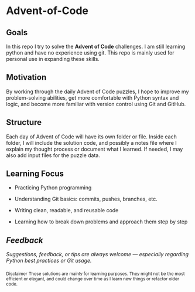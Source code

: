 # Advent-of-Code

## Goals

In this repo I try to solve the **Advent of Code** challenges. I am still learning python and have no experience using git. This repo is mainly used for personal use in expanding these skills.

## Motivation

By working through the daily Advent of Code puzzles, I hope to improve my problem-solving abilities, get more comfortable with Python syntax and logic, and become more familiar with version control using Git and GitHub.

## Structure

Each day of Advent of Code will have its own folder or file. Inside each folder, I will include the solution code, and possibly a notes file where I explain my thought process or document what I learned. If needed, I may also add input files for the puzzle data.

## Learning Focus

- Practicing Python programming

- Understanding Git basics: commits, pushes, branches, etc.

- Writing clean, readable, and reusable code

- Learning how to break down problems and approach them step by step

## *Feedback*
*Suggestions, feedback, or tips are always welcome — especially regarding Python best practices or Git usage.*



<sub>Disclaimer</sub>
<sub>These solutions are mainly for learning purposes. They might not be the most efficient or elegant, and could change over time as I learn new things or refactor older code.</sub>

